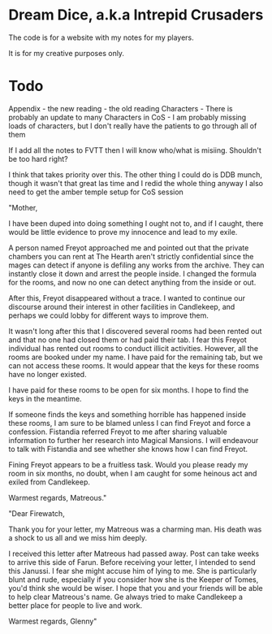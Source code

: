 # Dream Dice, a.k.a Intrepid Crusaders

The code is for a website with my notes for my players.

It is for my creative purposes only.

# Todo

Appendix
    - the new reading
    - the old reading
Characters
    - There is probably an update to many Characters in CoS
    - I am probably missing loads of characters, but I don't really have the patients to go through all of them

If I add all the notes to FVTT then I will know who/what is misiing. Shouldn't be too hard right?

I think that takes priority over this. The other thing I could do is DDB munch, though it wasn't that great las time and I redid the whole thing anyway
I also need to get the amber temple setup for CoS session




"Mother,

I have been duped into doing something I ought not to, and if I caught, there would be little evidence to prove my innocence and lead to my exile.

A person named Freyot approached me and pointed out that the private chambers you can rent at The Hearth aren't strictly confidential since the mages can detect if anyone is defiling any works from the archive. They can instantly close it down and arrest the people inside. I changed the formula for the rooms, and now no one can detect anything from the inside or out.

After this, Freyot disappeared without a trace. I wanted to continue our discourse around their interest in other facilities in Candlekeep, and perhaps we could lobby for different ways to improve them.

It wasn't long after this that I discovered several rooms had been rented out and that no one had closed them or had paid their tab. I fear this Freyot individual has rented out rooms to conduct illicit activities. However, all the rooms are booked under my name. I have paid for the remaining tab, but we can not access these rooms. It would appear that the keys for these rooms have no longer existed.

I have paid for these rooms to be open for six months. I hope to find the keys in the meantime.

If someone finds the keys and something horrible has happened inside these rooms, I am sure to be blamed unless I can find Freyot and force a confession. Fistandia referred Freyot to me after sharing valuable information to further her research into Magical Mansions. I will endeavour to talk with Fistandia and see whether she knows how I can find Freyot.

Fining Freyot appears to be a fruitless task. Would you please ready my room in six months, no doubt, when I am caught for some heinous act and exiled from Candlekeep.

Warmest regards, Matreous."

"Dear Firewatch,

Thank you for your letter, my Matreous was a charming man. His death was a shock to us all and we miss him deeply.


I received this letter after Matreous had passed away. Post can take weeks to arrive this side of Farun. Before receiving your letter, I intended to send this Janussi. I fear she might accuse him of lying to me. She is particularly blunt and rude, especially if you consider how she is the Keeper of Tomes, you'd think she would be wiser. I hope that you and your friends will be able to help clear Matreous's name. Ge always tried to make Candlekeep a better place for people to live and work.

Warmest regards, Glenny"